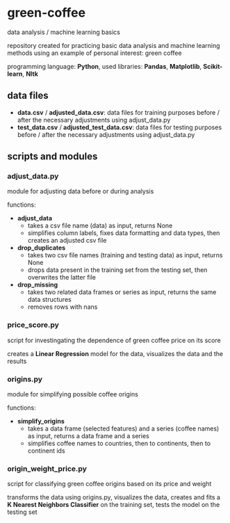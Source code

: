 # green-coffee

data analysis / machine learning basics

repository created for practicing basic data analysis and machine learning methods using an example of personal interest: green coffee

programming language: **Python**, used libraries: **Pandas**, **Matplotlib**, **Scikit-learn**, **Nltk**

## data files

- **data.csv** / **adjusted_data.csv**: data files for training purposes before / after the necessary adjustments using adjust_data.py
- **test_data.csv** / **adjusted_test_data.csv**: data files for testing purposes before / after the necessary adjustments using adjust_data.py

## scripts and modules

### adjust_data.py

module for adjusting data before or during analysis

functions:
- **adjust_data**
  - takes a csv file name (data) as input, returns None
  - simplifies column labels, fixes data formatting and data types, then creates an adjusted csv file
- **drop_duplicates**
  - takes two csv file names (training and testing data) as input, returns None
  - drops data present in the training set from the testing set, then overwrites the latter file
- **drop_missing**
  - takes two related data frames or series as input, returns the same data structures
  - removes rows with nans

### price_score.py

script for investingating the dependence of green coffee price on its score

creates a **Linear Regression** model for the data, visualizes the data and the results

### origins.py

module for simplifying possible coffee origins

functions:
- **simplify_origins**
  - takes a data frame (selected features) and a series (coffee names) as input, returns a data frame and a series
  - simplifies coffee names to countries, then to continents, then to continent ids

### origin_weight_price.py

script for classifying green coffee origins based on its price and weight

transforms the data using origins.py, visualizes the data, creates and fits a **K Nearest Neighbors Classifier** on the training set, tests the model on the testing set

